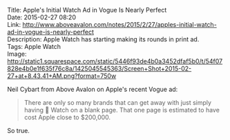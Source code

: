 Title: Apple's Initial Watch Ad in Vogue Is Nearly Perfect  
Date: 2015-02-27 08:20  
Link: http://www.aboveavalon.com/notes/2015/2/27/apples-initial-watch-ad-in-vogue-is-nearly-perfect  
Description: Apple Watch has starting making its rounds in print ad.  
Tags: Apple Watch  
Image: http://static1.squarespace.com/static/5446f93de4b0a3452dfaf5b0/t/54f07828e4b0e1f635f76c8a/1425045545363/Screen+Shot+2015-02-27+at+8.43.41+AM.png?format=750w  

Neil Cybart from Above Avalon on Apple's recent Vogue ad:

> There are only so many brands that can get away with just simply having  Watch on a blank page. That one page is estimated to have cost Apple close to $200,000.

So true.